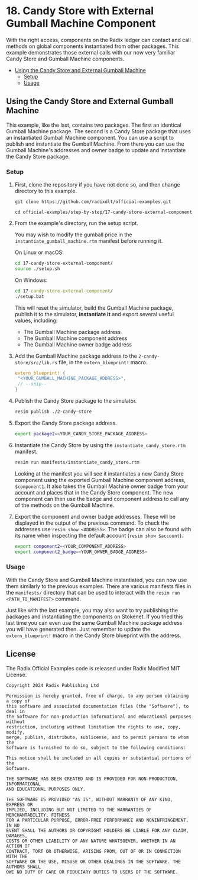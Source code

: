# 18. Candy Store with External Gumball Machine Component

With the right access, components on the Radix ledger can contact and call
methods on global components instantiated from other packages. This example
demonstrates those external calls with our now very familiar Candy Store and
Gumball Machine components.

- [Using the Candy Store and External Gumball Machine](#using-the-candy-store-and-external-gumball-machine)
  - [Setup](#setup)
  - [Usage](#usage)

## Using the Candy Store and External Gumball Machine

This example, like the last, contains two packages. The first an identical
Gumball Machine package. The second is a Candy Store package that uses an
instantiated Gumball Machine component. You can use a script to publish and
instantiate the Gumball Machine. From there you can use the Gumball Machine's
addresses and owner badge to update and instantiate the Candy Store package.

### Setup

1.  First, clone the repository if you have not done so, and then change
    directory to this example.

    ```
    git clone https://github.com/radixdlt/official-examples.git

    cd official-examples/step-by-step/17-candy-store-external-component
    ```

2.  From the example's directory, run the setup script.

    You may wish to modify the gumball price in the
    `instantiate_gumball_machine.rtm` manifest before running it.

    On Linux or macOS:

    ```sh
    cd 17-candy-store-external-component/
    source ./setup.sh
    ```

    On Windows:

    ```cmd
    cd 17-candy-store-external-component/
    ./setup.bat
    ```

    This will reset the simulator, build the Gumball Machine package, publish it
    to the simulator, **instantiate it** and export several useful values,
    including:

    - The Gumball Machine package address
    - The Gumball Machine component address
    - The Gumball Machine owner badge address

3.  Add the Gumball Machine package address to the `2-candy-store/src/lib.rs`
    file, in the `extern_blueprint!` macro.

    ```rust
    extern_blueprint! {
     "<YOUR_GUMBALL_MACHINE_PACKAGE_ADDRESS>",
     // --snip--
    }
    ```

4.  Publish the Candy Store package to the simulator.

    ```sh
    resim publish ./2-candy-store
    ```

5.  Export the Candy Store package address.

    ```sh
    export package2=<YOUR_CANDY_STORE_PACKAGE_ADDRESS>
    ```

6.  Instantiate the Candy Store by using the `instantiate_candy_store.rtm`
    manifest.

    ```sh
    resim run manifests/instantiate_candy_store.rtm
    ```

    Looking at the manifest you will see it instantiates a new Candy Store
    component using the exported Gumball Machine component address,
    `$component1`. It also takes the Gumball Machine owner badge from your
    account and places that in the Candy Store component. The new component can
    then use the badge and component address to call any of the methods on the
    Gumball Machine.

7.  Export the component and owner badge addresses. These will be displayed in
    the output of the previous command. To check the addresses use
    `resim show <ADDRESS>`. The badge can also be found with its name when
    inspecting the default account (`resim show $account`).

    ```sh
    export component2=<YOUR_COMPONENT_ADDRESS>
    export component2_badge=<YOUR_OWNER_BADGE_ADDRESS>
    ```

### Usage

With the Candy Store and Gumball Machine instantiated, you can now use them
similarly to the previous examples. There are various manifests files in the
`manifests/` directory that can be used to interact with the
`resim run <PATH_TO_MANIFEST>` command.

Just like with the last example, you may also want to try publishing the
packages and instantiating the components on Stokenet. If you tried this last
time you can even use the same Gumball Machine package address you will have
generated then. Just remember to update the `extern_blueprint!` macro in the
Candy Store blueprint with the address.


## License

The Radix Official Examples code is released under Radix Modified MIT License.

    Copyright 2024 Radix Publishing Ltd

    Permission is hereby granted, free of charge, to any person obtaining a copy of
    this software and associated documentation files (the "Software"), to deal in
    the Software for non-production informational and educational purposes without
    restriction, including without limitation the rights to use, copy, modify,
    merge, publish, distribute, sublicense, and to permit persons to whom the
    Software is furnished to do so, subject to the following conditions:

    This notice shall be included in all copies or substantial portions of the
    Software.

    THE SOFTWARE HAS BEEN CREATED AND IS PROVIDED FOR NON-PRODUCTION, INFORMATIONAL
    AND EDUCATIONAL PURPOSES ONLY.

    THE SOFTWARE IS PROVIDED "AS IS", WITHOUT WARRANTY OF ANY KIND, EXPRESS OR
    IMPLIED, INCLUDING BUT NOT LIMITED TO THE WARRANTIES OF MERCHANTABILITY, FITNESS
    FOR A PARTICULAR PURPOSE, ERROR-FREE PERFORMANCE AND NONINFRINGEMENT. IN NO
    EVENT SHALL THE AUTHORS OR COPYRIGHT HOLDERS BE LIABLE FOR ANY CLAIM, DAMAGES,
    COSTS OR OTHER LIABILITY OF ANY NATURE WHATSOEVER, WHETHER IN AN ACTION OF
    CONTRACT, TORT OR OTHERWISE, ARISING FROM, OUT OF OR IN CONNECTION WITH THE
    SOFTWARE OR THE USE, MISUSE OR OTHER DEALINGS IN THE SOFTWARE. THE AUTHORS SHALL
    OWE NO DUTY OF CARE OR FIDUCIARY DUTIES TO USERS OF THE SOFTWARE.